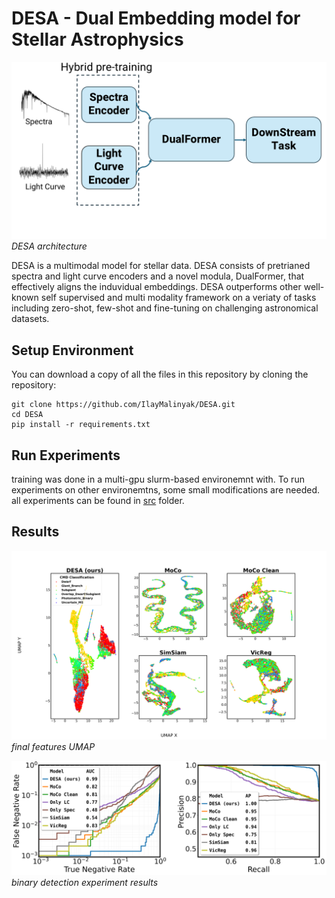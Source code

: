 # DESA - Dual Embedding model for Stellar Astrophysics

![Project Logo](images/high_level_arch_blue.png)
*DESA architecture*

DESA is a multimodal model for stellar data. DESA consists of pretrianed spectra and light curve encoders and a novel modula, DualFormer, that effectively aligns the induvidual embeddings. DESA outperforms other well-known self supervised and multi modality framework on a veriaty of tasks including zero-shot, few-shot and fine-tuning on challenging astronomical datasets.  


## Setup Environment

You can download a copy of all the files in this repository by cloning the
repository:

    git clone https://github.com/IlayMalinyak/DESA.git
    cd DESA
    pip install -r requirements.txt

## Run Experiments
training was done in a multi-gpu slurm-based environemnt with. To run experiments on other environemtns, some small modifications are needed.
all experiments can be found in [src](https://github.com/IlayMalinyak/DESA/tree/main/src)
folder.

## Results

![umap](images/compare_umaps_flag_CMD_numeric.png)
*final features UMAP*

![umap](images/experiments_comparison.png)
*binary detection experiment results*
